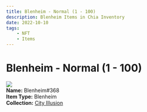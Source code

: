 ```yaml
---
title: Blenheim - Normal (1 - 100)
description: Blenheim Items in Chia Inventory
date: 2022-10-10
tags:
    - NFT
    - Items
---
```


# Blenheim - Normal (1 - 100)
<div class="item_thumbnail">
<img loading="lazy" src="https://slq7rxuu2c4qssaycb3ngubqtwbuim45gpvl5toeiisxd7xsbm.arweave.net/kuH43pTQuQlIG_BB201AwnYNEM50z6r7NxEIlcf7yCw"><br/>
<div><strong>Name:</strong> Blenheim#368</div>
<div><strong>Item Type:</strong> Blenheim</div>
<div><strong>Collection:</strong> <a href="https://www.spacescan.io/xch/nft/collection/col1lend2dcn558km4wcwta4xnkfv3xpcmlp9kyt0m909emvfxechlyqdl5ndg">City Illusion</a></div>
</div>


